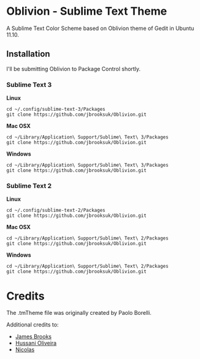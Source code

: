 # Oblivion - Sublime Text Theme

A Sublime Text Color Scheme based on Oblivion theme of Gedit in Ubuntu 11.10.

## Installation

I'll be submitting Oblivion to Package Control shortly.

### Sublime Text 3

**Linux**

	cd ~/.config/sublime-text-3/Packages
	git clone https://github.com/jbrooksuk/Oblivion.git

**Mac OSX**

	cd ~/Library/Application\ Support/Sublime\ Text\ 3/Packages
	git clone https://github.com/jbrooksuk/Oblivion.git

**Windows**

	cd ~/Library/Application\ Support/Sublime\ Text\ 3/Packages
	git clone https://github.com/jbrooksuk/Oblivion.git


### Sublime Text 2

**Linux**

	cd ~/.config/sublime-text-2/Packages
	git clone https://github.com/jbrooksuk/Oblivion.git

**Mac OSX**

	cd ~/Library/Application\ Support/Sublime\ Text\ 2/Packages
	git clone https://github.com/jbrooksuk/Oblivion.git

**Windows**

	cd ~/Library/Application\ Support/Sublime\ Text\ 2/Packages
	git clone https://github.com/jbrooksuk/Oblivion.git

# Credits
	
The .tmTheme file was originally created by Paolo Borelli.

Additional credits to:

- [James Brooks](http://github.com/jbrooksuk)
- [Hussani Oliveira](http://github.com/hussani)
- [Nicolas](http://github.com/tMaxx)